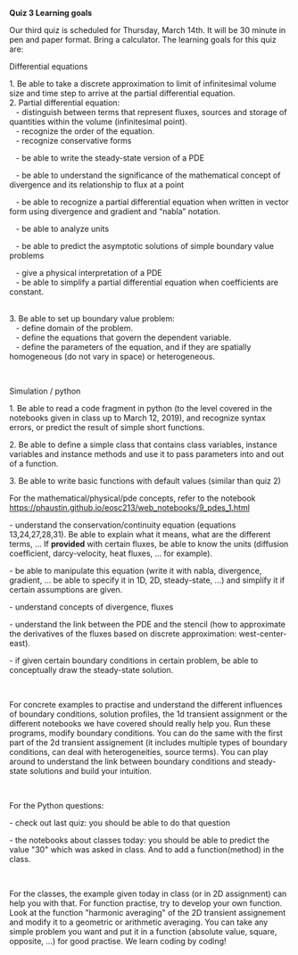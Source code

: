 **Quiz 3 Learning goals**

Our third quiz is scheduled for Thursday, March 14th. It will be 30
minute in pen and paper format. Bring a calculator. The learning goals
for this quiz are:

Differential equations

1\. Be able to take a discrete approximation to limit of infinitesimal
volume size and time step to arrive at the partial differential
equation.  
2\. Partial differential equation:  
   - distinguish between terms that represent fluxes, sources and
storage of quantities within the volume (infinitesimal point).  
   - recognize the order of the equation.  
   - recognize conservative forms

   - be able to write the steady-state version of a PDE

   - be able to understand the significance of the mathematical concept
of divergence and its relationship to flux at a point

   - be able to recognize a partial differential equation when written
in vector form using divergence and gradient and “nabla” notation.

   - be able to analyze units

   - be able to predict the asymptotic solutions of simple boundary
value problems

   - give a physical interpretation of a PDE  
   - be able to simplify a partial differential equation when
coefficients are constant.

    
3\. Be able to set up boundary value problem:  
   - define domain of the problem.  
   - define the equations that govern the dependent variable.  
   - define the parameters of the equation, and if they are spatially
homogeneous (do not vary in space) or heterogeneous.

 

Simulation / python

  
1\. Be able to read a code fragment in python (to the level covered in
the notebooks given in class up to March 12, 2019), and recognize syntax
errors, or predict the result of simple short functions.

2\. Be able to define a simple class that contains class variables,
instance variables and instance methods and use it to pass parameters
into and out of a function.

3\. Be able to write basic functions with default values (similar than
quiz 2)


For the mathematical/physical/pde concepts, refer to the notebook
<https://phaustin.github.io/eosc213/web_notebooks/9_pdes_1.html>

\- understand the conservation/continuity equation (equations
13,24,27,28,31). Be able to explain what it means, what are the
different terms, ... If **provided** with certain fluxes, be able to
know the units (diffusion coefficient, darcy-velocity, heat fluxes, ...
for example).

\- be able to manipulate this equation (write it with nabla, divergence,
gradient, ... be able to specify it in 1D, 2D, steady-state, ...) and
simplify it if certain assumptions are given.

\- understand concepts of divergence, fluxes

\- understand the link between the PDE and the stencil (how to
approximate the derivatives of the fluxes based on discrete
approximation: west-center-east).

\- if given certain boundary conditions in certain problem, be able to
conceptually draw the steady-state solution.

 

For concrete examples to practise and understand the different
influences of boundary conditions, solution profiles, the 1d transient
assignment or the different notebooks we have covered should really help
you. Run these programs, modify boundary conditions. You can do the same
with the first part of the 2d transient assignement (it includes
multiple types of boundary conditions, can deal with heterogeneities,
source terms). You can play around to understand the link between
boundary conditions and steady-state solutions and build your intuition.

 

For the Python questions:

\- check out last quiz: you should be able to do that question

\- the notebooks about classes today: you should be able to predict the
value "30" which was asked in class. And to add a function(method) in
the class.

 

For the classes, the example given today in class (or in 2D assignment)
can help you with that. For function practise, try to develop your own
function. Look at the function "harmonic averaging" of the 2D transient
assignement and modify it to a geometric or arithmetic averaging. You
can take any simple problem you want and put it in a function (absolute
value, square, opposite, ...) for good practise. We learn coding by
coding\!

 
